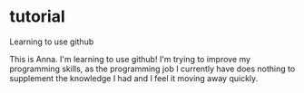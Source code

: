 # tutorial
Learning to use github

This is Anna. I'm learning to use github! I'm trying to improve my programming skills, as the programming job I currently have does nothing to supplement the knowledge I had and I feel it moving away quickly.

